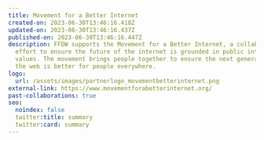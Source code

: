 ```yaml
---
title: Movement for a Better Internet
created-on: 2023-06-30T13:46:16.418Z
updated-on: 2023-06-30T13:46:16.437Z
published-on: 2023-06-30T13:46:16.447Z
description: FFDW supports the Movement for a Better Internet, a collaborative
  effort to ensure the future of the internet is grounded in public interest
  values. The movement brings people together to ensure the next generation of
  the web is better for people everywhere.
logo:
  url: /assets/images/partnerlogo_movementbetterinternet.png
external-link: https://www.movementforabetterinternet.org/
past-collaborations: true
seo:
  noindex: false
  twitter:title: summary
  twitter:card: summary
---
```

